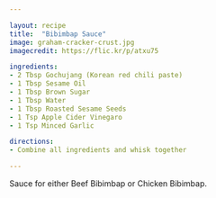 ```yaml
---

layout: recipe
title:  "Bibimbap Sauce"
image: graham-cracker-crust.jpg
imagecredit: https://flic.kr/p/atxu75

ingredients:
- 2 Tbsp Gochujang (Korean red chili paste)
- 1 Tbsp Sesame Oil
- 1 Tbsp Brown Sugar
- 1 Tbsp Water
- 1 Tbsp Roasted Sesame Seeds
- 1 Tsp Apple Cider Vinegaro
- 1 Tsp Minced Garlic

directions:
- Combine all ingredients and whisk together

---
```


Sauce for either Beef Bibimbap or Chicken Bibimbap.
